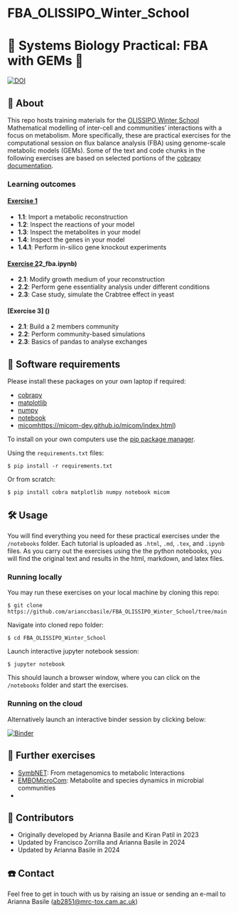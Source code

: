 # FBA_OLISSIPO_Winter_School
# 🦠 Systems Biology Practical: FBA with GEMs 🧬

[![DOI](https://zenodo.org/badge/740951705.svg)](https://zenodo.org/doi/10.5281/zenodo.10475949)

## 📜 About

This repo hosts training materials for the [OLISSIPO Winter School]([https://www.sysbiol.cam.ac.uk/Part%20III](https://www.inesc-id.pt/events/6839/)) Mathematical modelling of inter-cell and communities’ interactions with a focus on metabolism. More specifically, these are practical exercises for the computational session on flux balance analysis (FBA) using genome-scale metabolic models (GEMs). Some of the text and code chunks in the following exercises are based on selected portions of the [cobrapy documentation](https://cobrapy.readthedocs.io/en/latest/).

### Learning outcomes

#### [Exercise 1](https://github.com/arianccbasile/FBA_OLISSIPO_Winter_School/blob/main/systems-biology-fba-practical-main/notebooks/1_fba.ipynb)
- **1.1**: Import a metabolic reconstruction
- **1.2**: Inspect the reactions of your model
- **1.3**: Inspect the metabolites in your model
- **1.4**: Inspect the genes in your model
- **1.4.1**: Perform in-silico gene knockout experiments

#### [Exercise 2](https://github.com/arianccbasile/FBA_OLISSIPO_Winter_School/blob/main/systems-biology-fba-practical-main/notebooks/)2_fba.ipynb)
- **2.1**: Modify growth medium of your reconstruction
- **2.2**: Perform gene essentiality analysis under different conditions
- **2.3**: Case study, simulate the Crabtree effect in yeast

#### [Exercise 3] ()
- **2.1**: Build a 2 members community
- **2.2**: Perform community-based simulations
- **2.3**: Basics of pandas to analyse exchanges


## 🚚 Software requirements

Please install these packages on your own laptop if required:

* [cobrapy](https://opencobra.github.io/cobrapy/)
* [matplotlib](https://matplotlib.org/stable/)
* [numpy](https://numpy.org/install/)
* [notebook](https://jupyter.org/install#jupyter-notebook)
* [micom](https://jupyter.org/install#jupyter-notebook)https://micom-dev.github.io/micom/index.html)

To install on your own computers use the [pip package manager](https://pip.pypa.io/en/stable/getting-started/).

Using the `requirements.txt` files:

```
$ pip install -r requirements.txt
```

Or from scratch:

```
$ pip install cobra matplotlib numpy notebook micom
```

## 🛠️ Usage

You will find everything you need for these practical exercises under the `/notebooks` folder. Each tutorial is uploaded as `.html`, `.md`, `.tex`, and `.ipynb` files. As you carry out the exercises using the the python notebooks, you will find the original text and results in the html, markdown, and latex files. 

### Running locally

You may run these exercises on your local machine by cloning this repo:

```
$ git clone https://github.com/arianccbasile/FBA_OLISSIPO_Winter_School/tree/main
```

Navigate into cloned repo folder:

```
$ cd FBA_OLISSIPO_Winter_School
```

Launch interactive jupyter notebook session:

```
$ jupyter notebook
```

This should launch a browser window, where you can click on the `/notebooks` folder and start the exercises.

### Running on the cloud 

Alternatively launch an interactive binder session by clicking below:

[![Binder](https://mybinder.org/badge_logo.svg)](https://mybinder.org/v2/gh/franciscozorrilla/systems-biology-fba-practical/HEAD)

## 🧠 Further exercises

* [SymbNET](https://github.com/franciscozorrilla/SymbNET): From metagenomics to metabolic Interactions 
* [EMBOMicroCom](https://github.com/franciscozorrilla/EMBOMicroCom): Metabolite and species dynamics in microbial communities
* 

## 👷 Contributors

* Originally developed by Arianna Basile and Kiran Patil in 2023
* Updated by Francisco Zorrilla and Arianna Basile in 2024
* Updated by Arianna Basile in 2024


## ☎️ Contact

Feel free to get in touch with us by raising an issue or sending an e-mail to Arianna Basile (ab2851@mrc-tox.cam.ac.uk)
